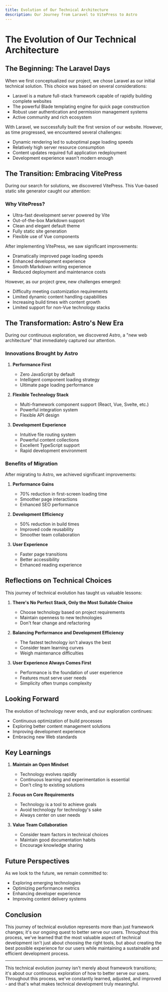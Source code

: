 ```yaml
---
title: Evolution of Our Technical Architecture
description: Our Journey from Laravel to VitePress to Astro
---
```


# The Evolution of Our Technical Architecture

## The Beginning: The Laravel Days

When we first conceptualized our project, we chose Laravel as our initial technical solution. This choice was based on several considerations:

- Laravel is a mature full-stack framework capable of rapidly building complete websites
- The powerful Blade templating engine for quick page construction
- Robust user authentication and permission management systems
- Active community and rich ecosystem

With Laravel, we successfully built the first version of our website. However, as time progressed, we encountered several challenges:

- Dynamic rendering led to suboptimal page loading speeds
- Relatively high server resource consumption
- Content updates required full application redeployment
- Development experience wasn't modern enough

## The Transition: Embracing VitePress

During our search for solutions, we discovered VitePress. This Vue-based static site generator caught our attention:

### Why VitePress?

- Ultra-fast development server powered by Vite
- Out-of-the-box Markdown support
- Clean and elegant default theme
- Fully static site generation
- Flexible use of Vue components

After implementing VitePress, we saw significant improvements:

- Dramatically improved page loading speeds
- Enhanced development experience
- Smooth Markdown writing experience
- Reduced deployment and maintenance costs

However, as our project grew, new challenges emerged:

- Difficulty meeting customization requirements
- Limited dynamic content handling capabilities
- Increasing build times with content growth
- Limited support for non-Vue technology stacks

## The Transformation: Astro's New Era

During our continuous exploration, we discovered Astro, a "new web architecture" that immediately captured our attention.

### Innovations Brought by Astro

1. **Performance First**
   - Zero JavaScript by default
   - Intelligent component loading strategy
   - Ultimate page loading performance

2. **Flexible Technology Stack**
   - Multi-framework component support (React, Vue, Svelte, etc.)
   - Powerful integration system
   - Flexible API design

3. **Development Experience**
   - Intuitive file routing system
   - Powerful content collections
   - Excellent TypeScript support
   - Rapid development environment

### Benefits of Migration

After migrating to Astro, we achieved significant improvements:

1. **Performance Gains**
   - 70% reduction in first-screen loading time
   - Smoother page interactions
   - Enhanced SEO performance

2. **Development Efficiency**
   - 50% reduction in build times
   - Improved code reusability
   - Smoother team collaboration

3. **User Experience**
   - Faster page transitions
   - Better accessibility
   - Enhanced reading experience

## Reflections on Technical Choices

This journey of technical evolution has taught us valuable lessons:

1. **There's No Perfect Stack, Only the Most Suitable Choice**
   - Choose technology based on project requirements
   - Maintain openness to new technologies
   - Don't fear change and refactoring

2. **Balancing Performance and Development Efficiency**
   - The fastest technology isn't always the best
   - Consider team learning curves
   - Weigh maintenance difficulties

3. **User Experience Always Comes First**
   - Performance is the foundation of user experience
   - Features must serve user needs
   - Simplicity often trumps complexity

## Looking Forward

The evolution of technology never ends, and our exploration continues:

- Continuous optimization of build processes
- Exploring better content management solutions
- Improving development experience
- Embracing new Web standards

## Key Learnings

1. **Maintain an Open Mindset**
   - Technology evolves rapidly
   - Continuous learning and experimentation is essential
   - Don't cling to existing solutions

2. **Focus on Core Requirements**
   - Technology is a tool to achieve goals
   - Avoid technology for technology's sake
   - Always center on user needs

3. **Value Team Collaboration**
   - Consider team factors in technical choices
   - Maintain good documentation habits
   - Encourage knowledge sharing

## Future Perspectives

As we look to the future, we remain committed to:

- Exploring emerging technologies
- Optimizing performance metrics
- Enhancing developer experience
- Improving content delivery systems

## Conclusion

This journey of technical evolution represents more than just framework changes; it's our ongoing quest to better serve our users. Throughout this process, we've learned that the most valuable aspect of technical development isn't just about choosing the right tools, but about creating the best possible experience for our users while maintaining a sustainable and efficient development process.

---

This technical evolution journey isn't merely about framework transitions; it's about our continuous exploration of how to better serve our users. Throughout this process, we've constantly learned, adjusted, and improved - and that's what makes technical development truly meaningful. 